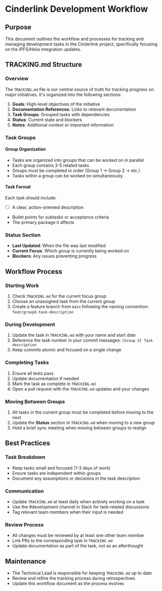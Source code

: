 # Cinderlink Development Workflow

## Purpose
This document outlines the workflow and processes for tracking and managing development tasks in the Cinderlink project, specifically focusing on the IPFS/Helia integration updates.

## TRACKING.md Structure

### Overview
The `TRACKING.md` file is our central source of truth for tracking progress on major initiatives. It's organized into the following sections:

1. **Goals**: High-level objectives of the initiative
2. **Documentation References**: Links to relevant documentation
3. **Task Groups**: Grouped tasks with dependencies
4. **Status**: Current state and blockers
5. **Notes**: Additional context or important information

### Task Groups

#### Group Organization
- Tasks are organized into groups that can be worked on in parallel
- Each group contains 3-5 related tasks
- Groups must be completed in order (Group 1 → Group 2 → etc.)
- Tasks within a group can be worked on simultaneously

#### Task Format
Each task should include:
- [ ] A clear, action-oriented description
- Bullet points for subtasks or acceptance criteria
- The primary package it affects

### Status Section
- **Last Updated**: When the file was last modified
- **Current Focus**: Which group is currently being worked on
- **Blockers**: Any issues preventing progress

## Workflow Process

### Starting Work
1. Check `TRACKING.md` for the current focus group
2. Choose an unassigned task from the current group
3. Create a feature branch from `main` following the naming convention: `feat/groupX-task-description`

### During Development
1. Update the task in `TRACKING.md` with your name and start date
2. Reference the task number in your commit messages: `[Group X] Task description`
3. Keep commits atomic and focused on a single change

### Completing Tasks
1. Ensure all tests pass
2. Update documentation if needed
3. Mark the task as complete in `TRACKING.md`
4. Open a pull request with the `TRACKING.md` updates and your changes

### Moving Between Groups
1. All tasks in the current group must be completed before moving to the next
2. Update the **Status** section in `TRACKING.md` when moving to a new group
3. Hold a brief sync meeting when moving between groups to realign

## Best Practices

### Task Breakdown
- Keep tasks small and focused (1-3 days of work)
- Ensure tasks are independent within groups
- Document any assumptions or decisions in the task description

### Communication
- Update `TRACKING.md` at least daily when actively working on a task
- Use the #development channel in Slack for task-related discussions
- Tag relevant team members when their input is needed

### Review Process
- All changes must be reviewed by at least one other team member
- Link PRs to the corresponding task in `TRACKING.md`
- Update documentation as part of the task, not as an afterthought

## Maintenance
- The Technical Lead is responsible for keeping `TRACKING.md` up to date
- Review and refine the tracking process during retrospectives
- Update this workflow document as the process evolves
